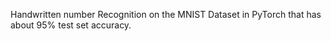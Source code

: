 Handwritten number Recognition on the MNIST Dataset in PyTorch that has about 95% test set accuracy.